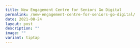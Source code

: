 ```yaml
---
title: New Engagement Centre for Seniors Go Digital
permalink: /new-engagement-centre-for-seniors-go-digital/
date: 2021-08-24
layout: post
description: ""
image: ""
variant: tiptap
---
```

